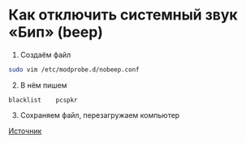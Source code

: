 # Как отключить системный звук «Бип» (beep)

1. Создаём файл

```bash
sudo vim /etc/modprobe.d/nobeep.conf
```

2. В нём пишем

```
blacklist    pcspkr
```

3. Сохраняем файл, перезагружаем компьютер

[Источник](https://pingvinus.ru/note/beep-off)
